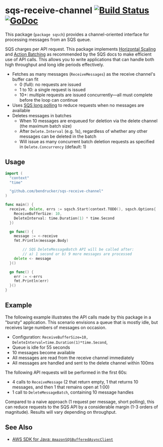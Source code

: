 # sqs-receive-channel [![Build Status](https://travis-ci.org/bendrucker/sqs-receive-channel.svg?branch=master)](https://travis-ci.org/bendrucker/sqs-receive-channel) [![GoDoc](https://godoc.org/github.com/bendrucker/sqs-receive-channel?status.svg)](https://godoc.org/github.com/bendrucker/sqs-receive-channel)

This package (`package sqsch`) provides a channel-oriented interface for processing messages from an SQS queue. 

SQS charges per API request. This package implements [Horizontal Scaling](https://docs.aws.amazon.com/AWSSimpleQueueService/latest/SQSDeveloperGuide/sqs-throughput-horizontal-scaling-and-batching.html#horizontal-scaling) and [Action Batching](https://docs.aws.amazon.com/AWSSimpleQueueService/latest/SQSDeveloperGuide/sqs-throughput-horizontal-scaling-and-batching.html#request-batching) as recommended by the SQS docs to make efficient use of API calls. This allows you to write applications that can handle both high throughput and long idle periods effectively.

* Fetches as many messages (`ReceiveMessages`) as the receive channel's buffer can fit
  * 0 (full): no requests are issued
  * 1 to 10: a single request is issued
  * 10+: multiple requests are issued concurrently—all must complete before the loop can continue
* Uses [SQS long polling](https://docs.aws.amazon.com/AWSSimpleQueueService/latest/SQSDeveloperGuide/sqs-long-polling.html) to reduce requests when no messages are available
* Deletes messages in batches
  * When 10 messages are enqueued for deletion via the delete channel (the maximum batch size)
  * After `Delete.Interval` (e.g. 1s), regardless of whether any other messages can be deleted in the batch
  * Will issue as many concurrent batch deletion requests as specified in `Delete.Concurrency` (default: 1)

## Usage

```go
import (
  "context"
  "time"

  "github.com/bendrucker/sqs-receive-channel"
)

func main() {
  receive, delete, errs := sqsch.Start(context.TODO(), sqsch.Options{
    ReceiveBufferSize: 10,
    DeleteInterval: time.Duration(1) * time.Second
  })

  go func() {
    message := <-receive
    fmt.Println(message.Body)

		// SQS DeleteMessageBatch API will be called after:
		// a) 1 second or b) 9 more messages are processed
    delete <- message
  }()

  go func() {
    err := <-errs
    fmt.Println(err)
  }()
}
```

## Example

The following example illustrates the API calls made by this package in a "bursty" application. This scenario envisions a queue that is mostly idle, but receives large numbers of messages on occasion.

* Configuration: `ReceiveBufferSize=10, DeleteInterval=time.Duration(1)*time.Second`,
* Queue is idle for 55 seconds
* 10 messages become available
* All messages are read from the receive channel immediately
* All messages are handled and sent to the delete channel within 100ms

The following API requests will be performed in the first 60s:

* 4 calls to `ReceiveMessage` (2 that return empty, 1 that returns 10 messages, and then 1 that remains open at 1:00)
* 1 call to `DeleteMessageBatch`, containing 10 message handles

Compared to a naive approach (1 request per message, short polling), this can reduce requests to the SQS API by a considerable margin (1-3 orders of magnitude). Results will vary depending on throughput.

## See Also

* [AWS SDK for Java: `AmazonSQSBufferedAsyncClient`](https://docs.aws.amazon.com/AWSSimpleQueueService/latest/SQSDeveloperGuide/sqs-client-side-buffering-request-batching.html)
